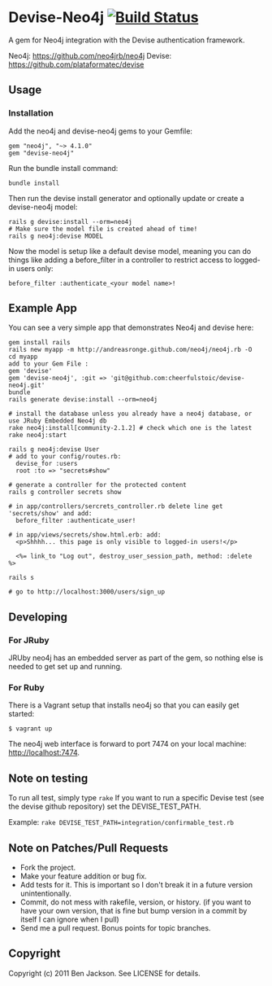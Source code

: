 # Devise-Neo4j [![Build Status](https://secure.travis-ci.org/neo4jrb/devise-neo4j.png?branch=master)](http://travis-ci.org/neo4jrb/devise-neo4j)

A gem for Neo4j integration with the Devise authentication framework.

Neo4j: https://github.com/neo4jrb/neo4j Devise:
https://github.com/plataformatec/devise

## Usage

### Installation

Add the neo4j and devise-neo4j gems to your Gemfile:

    gem "neo4j", "~> 4.1.0"
    gem "devise-neo4j"

Run the bundle install command:

    bundle install

Then run the devise install generator and optionally update or create a
devise-neo4j model:

    rails g devise:install --orm=neo4j
    # Make sure the model file is created ahead of time!
    rails g neo4j:devise MODEL

Now the model is setup like a default devise model, meaning you can do things
like adding a before_filter in a controller to restrict access to logged-in
users only:

    before_filter :authenticate_<your model name>!

## Example App

You can see a very simple app that demonstrates Neo4j and devise here:

    gem install rails
    rails new myapp -m http://andreasronge.github.com/neo4j/neo4j.rb -O
    cd myapp
    add to your Gem File :
    gem 'devise'
    gem 'devise-neo4j', :git => 'git@github.com:cheerfulstoic/devise-neo4j.git'
    bundle
    rails generate devise:install --orm=neo4j

    # install the database unless you already have a neo4j database, or use JRuby Embedded Neo4j db
    rake neo4j:install[community-2.1.2] # check which one is the latest
    rake neo4j:start

    rails g neo4j:devise User
    # add to your config/routes.rb:
      devise_for :users
      root :to => "secrets#show"

    # generate a controller for the protected content
    rails g controller secrets show

    # in app/controllers/sercrets_controller.rb delete line get 'secrets/show' and add:
      before_filter :authenticate_user!

    # in app/views/secrets/show.html.erb: add:
      <p>Shhhh... this page is only visible to logged-in users!</p>

      <%= link_to "Log out", destroy_user_session_path, method: :delete  %>

    rails s

    # go to http://localhost:3000/users/sign_up

## Developing

### For JRuby

JRUby neo4j has an embedded server as part of the gem, so nothing else is
needed to get set up and running.

### For Ruby

There is a Vagrant setup that installs neo4j so that you can easily get
started:

    $ vagrant up

The neo4j web interface is forward to port 7474 on your local machine:
[http://localhost:7474](http://localhost:7474).

## Note on testing

To run all test, simply type `rake` If you want to run a specific Devise test
(see the devise github repository) set the DEVISE_TEST_PATH.

Example: ``` rake DEVISE_TEST_PATH=integration/confirmable_test.rb ```

## Note on Patches/Pull Requests

*   Fork the project.
*   Make your feature addition or bug fix.
*   Add tests for it. This is important so I don't break it in a future
    version unintentionally.
*   Commit, do not mess with rakefile, version, or history. (if you want to
    have your own version, that is fine but bump version in a commit by itself
    I can ignore when I pull)
*   Send me a pull request. Bonus points for topic branches.


## Copyright

Copyright (c) 2011 Ben Jackson. See LICENSE for details.
